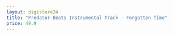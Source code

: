 ```yaml
---
layout: digistore24
title: "Predator-Beats Instrumental Track - Forgotten Time"
price: 49.9
---
```

